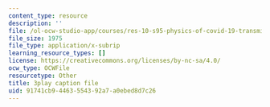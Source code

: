 ```yaml
---
content_type: resource
description: ''
file: /ol-ocw-studio-app/courses/res-10-s95-physics-of-covid-19-transmission-fall-2020/91741cb94463554392a7a0ebed8d7c26_2Y__Z_PgAxQ.vtt
file_size: 1975
file_type: application/x-subrip
learning_resource_types: []
license: https://creativecommons.org/licenses/by-nc-sa/4.0/
ocw_type: OCWFile
resourcetype: Other
title: 3play caption file
uid: 91741cb9-4463-5543-92a7-a0ebed8d7c26
---
```

